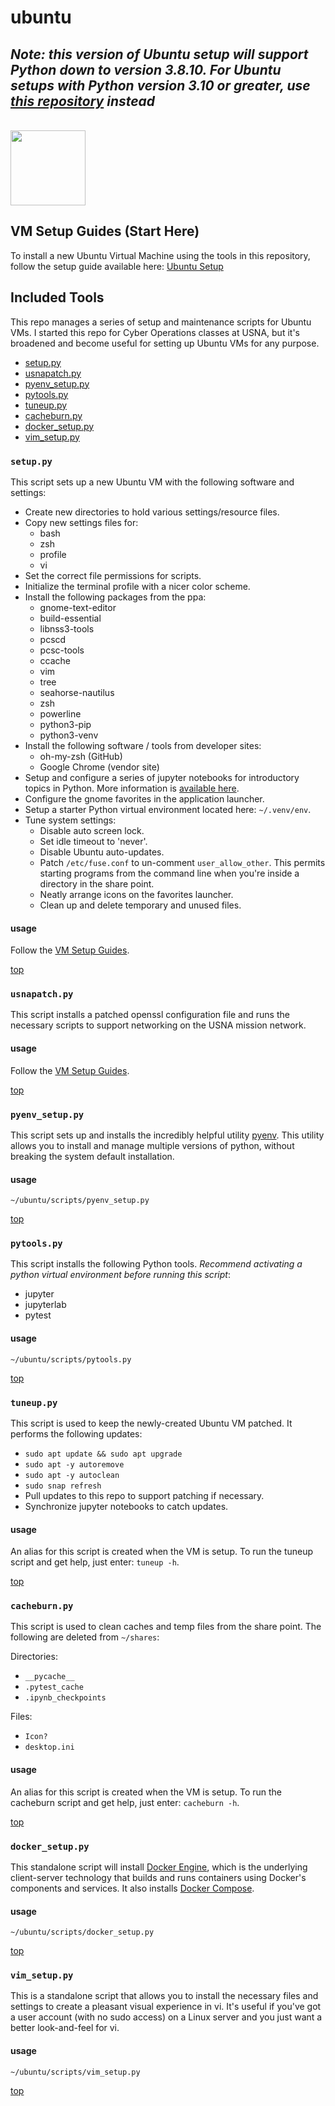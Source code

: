 # <a id="top"></a> ubuntu

## *Note: this version of Ubuntu setup will support Python down to version 3.8.10. For Ubuntu setups with Python version 3.10 or greater, use [this repository](https://github.com/geozeke/ubuntu38) instead*

<br>

<img src="https://drive.google.com/uc?export=view&id=1H04KVAA3ohH_dLXIrC0bXuJXDn3VutKc" width="120"/>

## VM Setup Guides (Start Here)

To install a new Ubuntu Virtual Machine using the tools in this repository,
follow the setup guide available here: [Ubuntu
Setup](https://sites.google.com/view/ubuntuvm)

## Included Tools

This repo manages a series of setup and maintenance scripts for Ubuntu VMs. I
started this repo for Cyber Operations classes at USNA, but it's broadened and
become useful for setting up Ubuntu VMs for any purpose.

* [setup.py](#setup)
* [usnapatch.py](#usnapatch)
* [pyenv_setup.py](#pyenv_setup)
* [pytools.py](#pytools)
* [tuneup.py](#tuneup)
* [cacheburn.py](#cacheburn)
* [docker_setup.py](#docker_setup)
* [vim_setup.py](#vim_setup)

### <a id="setup"></a> `setup.py`

This script sets up a new Ubuntu VM with the following software and settings:

* Create new directories to hold various settings/resource files.
* Copy new settings files for:
  * bash
  * zsh
  * profile
  * vi
* Set the correct file permissions for scripts.
* Initialize the terminal profile with a nicer color scheme.
* Install the following packages from the ppa:
  * gnome-text-editor
  * build-essential
  * libnss3-tools
  * pcscd
  * pcsc-tools
  * ccache
  * vim
  * tree
  * seahorse-nautilus
  * zsh
  * powerline
  * python3-pip
  * python3-venv
* Install the following software / tools from developer sites:
  * oh-my-zsh (GitHub)
  * Google Chrome (vendor site)
* Setup and configure a series of jupyter notebooks for introductory topics in
  Python. More information is [available
  here](https://github.com/geozeke/notebooks).
* Configure the gnome favorites in the application launcher.
* Setup a starter Python virtual environment located here: `~/.venv/env`.
* Tune system settings:
  * Disable auto screen lock.
  * Set idle timeout to 'never'.
  * Disable Ubuntu auto-updates.
  * Patch `/etc/fuse.conf` to un-comment `user_allow_other`. This permits
    starting programs from the command line when you're inside a directory in
    the share point.
  * Neatly arrange icons on the favorites launcher.
  * Clean up and delete temporary and unused files.

#### usage

Follow the [VM Setup Guides](#top).

[top](#top)

### <a id="usnapatch"></a> `usnapatch.py`

This script installs a patched openssl configuration file and runs the
necessary scripts to support networking on the USNA mission network.

#### usage

Follow the [VM Setup Guides](#top).

[top](#top)

### <a id="pyenv_setup"></a> `pyenv_setup.py`

This script sets up and installs the incredibly helpful utility
[pyenv](https://github.com/pyenv/pyenv). This utility allows you to install and
manage multiple versions of python, without breaking the system default
installation.

#### usage

`~/ubuntu/scripts/pyenv_setup.py`

[top](#top)

### <a id="pytools"></a> `pytools.py`

This script installs the following Python tools. *Recommend activating a python
virtual environment before running this script*:

* jupyter
* jupyterlab
* pytest

#### usage

`~/ubuntu/scripts/pytools.py`

[top](#top)

### <a id="tuneup"></a> `tuneup.py`

This script is used to keep the newly-created Ubuntu VM patched. It performs
the following updates:

* `sudo apt update && sudo apt upgrade`
* `sudo apt -y autoremove`
* `sudo apt -y autoclean`
* `sudo snap refresh`
* Pull updates to this repo to support patching if necessary.
* Synchronize jupyter notebooks to catch updates.

#### usage

An alias for this script is created when the VM is setup. To run the tuneup
script and get help, just enter: `tuneup -h`.

[top](#top)

### <a id="cacheburn"></a> `cacheburn.py`

This script is used to clean caches and temp files from the share point. The
following are deleted from `~/shares`:

Directories:

* `__pycache__`
* `.pytest_cache`
* `.ipynb_checkpoints`

Files:

* `Icon?`
* `desktop.ini`

#### usage

An alias for this script is created when the VM is setup. To run the cacheburn
script and get help, just enter: `cacheburn -h`.

[top](#top)

### <a id="docker_setup"></a> `docker_setup.py`

This standalone script will install [Docker
Engine](https://docs.docker.com/engine/), which is the underlying client-server
technology that builds and runs containers using Docker's components and
services. It also installs [Docker
Compose](https://docs.docker.com/get-started/08_using_compose/).

#### usage

`~/ubuntu/scripts/docker_setup.py`

[top](#top)

### <a id="vim_setup"></a> `vim_setup.py`

This is a standalone script that allows you to install the necessary files and
settings to create a pleasant visual experience in vi. It's useful if you've
got a user account (with no sudo access) on a Linux server and you just want a
better look-and-feel for vi.

#### usage

`~/ubuntu/scripts/vim_setup.py`

[top](#top)
